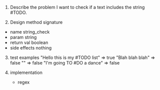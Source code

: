 1. Describe the problem 
I want to check if a text includes the string #TODO.

2. Design method signature 
- name 
    string_check
- param 
    string
- return val 
    boolean
- side effects
    nothing 

3. test examples 
    "Hello this is my #TODO list" => true 
    "Blah blah blah" => false
    "" => false 
    "I'm going TO #DO a dance" => false 

4. implementation 
    - regex 